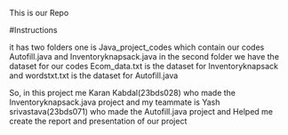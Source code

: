 This is our Repo


#Instructions


it has two folders one is Java_project_codes which contain our codes Autofill.java and Inventoryknapsack.java
in the second folder we have the dataset for our codes Ecom_data.txt is the dataset for Inventoryknapsack and wordstxt.txt is the dataset for Autofill.java

So, in this project me Karan Kabdal(23bds028) who made the Inventoryknapsack.java project and  my teammate is Yash srivastava(23bds071) who made the Autofill.java project and Helped me create the report and presentation of our project

